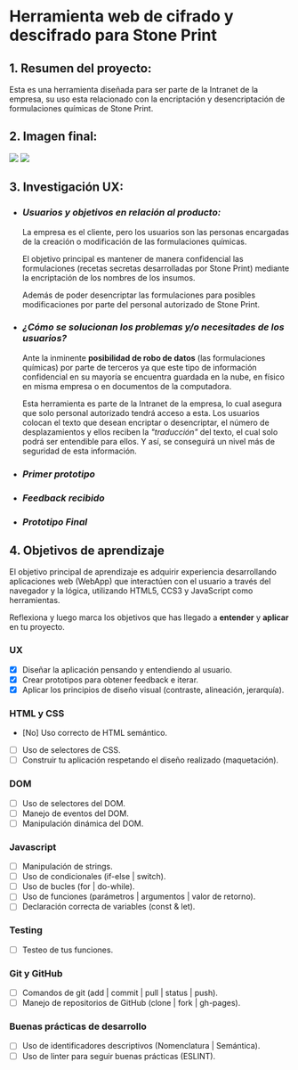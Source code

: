 # **Herramienta web de cifrado y descifrado para Stone Print**

## 1. Resumen del proyecto:

  Esta es una herramienta diseñada para ser parte de la Intranet de la empresa, su uso esta relacionado con la encriptación y desencriptación de formulaciones químicas de Stone Print.

## 2. Imagen final:
![](pagina1.png)
![](pagina2.png)

## 3. Investigación UX:
  * ### *Usuarios y objetivos en relación al producto:*  
 
    La empresa es el cliente, pero los usuarios son las personas encargadas de la creación o modificación de las formulaciones químicas.

    El objetivo principal es mantener de manera confidencial las formulaciones (recetas secretas desarrolladas por Stone Print) mediante la encriptación de los nombres de los insumos.

    Además de poder desencriptar las formulaciones para posibles modificaciones por parte del personal autorizado de Stone Print.

  * ### *¿Cómo se solucionan los problemas y/o necesitades de los usuarios?*
   
    Ante la inminente **posibilidad de robo de datos** (las formulaciones químicas) por parte de terceros ya que este tipo de información confidencial en su mayoría se encuentra guardada en la nube, en físico en misma empresa o en documentos de la computadora. 
    
    Esta herramienta es parte de la Intranet de la empresa, lo cual asegura que solo personal autorizado tendrá acceso a esta. Los usuarios colocan el texto que desean encriptar o desencriptar, el número de desplazamientos y ellos reciben la *"traducción"* del texto, el cual solo podrá ser entendible para ellos. Y así, se conseguirá un nivel más de seguridad de esta información.

   * ### *Primer prototipo*

   * ### *Feedback recibido*

   * ### *Prototipo Final*

## 4. Objetivos de aprendizaje

El objetivo principal de aprendizaje es adquirir experiencia desarrollando
aplicaciones web (WebApp) que interactúen con el usuario a través del navegador
y la lógica, utilizando HTML5, CCS3 y JavaScript como herramientas.

Reflexiona y luego marca los objetivos que has llegado a **entender** y **aplicar** en tu proyecto.

### UX

- [x] Diseñar la aplicación pensando y entendiendo al usuario.
- [x] Crear prototipos para obtener feedback e iterar.
- [x] Aplicar los principios de diseño visual (contraste, alineación, jerarquía).

### HTML y CSS

- [No] Uso correcto de HTML semántico.
- [ ] Uso de selectores de CSS.
- [ ] Construir tu aplicación respetando el diseño realizado (maquetación).

### DOM

- [ ] Uso de selectores del DOM.
- [ ] Manejo de eventos del DOM.
- [ ] Manipulación dinámica del DOM.

### Javascript

- [ ] Manipulación de strings.
- [ ] Uso de condicionales (if-else | switch).
- [ ] Uso de bucles (for | do-while).    
- [ ] Uso de funciones (parámetros | argumentos | valor de retorno).
- [ ] Declaración correcta de variables (const & let).

### Testing
- [ ] Testeo de tus funciones.

### Git y GitHub
- [ ] Comandos de git (add | commit | pull | status | push).
- [ ] Manejo de repositorios de GitHub (clone | fork | gh-pages).

### Buenas prácticas de desarrollo
- [ ] Uso de identificadores descriptivos (Nomenclatura | Semántica).
- [ ] Uso de linter para seguir buenas prácticas (ESLINT).
